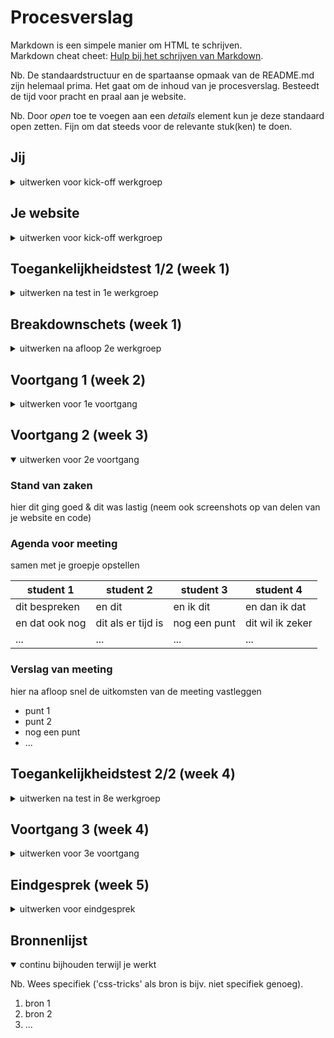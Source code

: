 # Procesverslag
Markdown is een simpele manier om HTML te schrijven.  
Markdown cheat cheet: [Hulp bij het schrijven van Markdown](https://github.com/adam-p/markdown-here/wiki/Markdown-Cheatsheet).

Nb. De standaardstructuur en de spartaanse opmaak van de README.md zijn helemaal prima. Het gaat om de inhoud van je procesverslag. Besteedt de tijd voor pracht en praal aan je website.

Nb. Door *open* toe te voegen aan een *details* element kun je deze standaard open zetten. Fijn om dat steeds voor de relevante stuk(ken) te doen.





## Jij

<details>
  <summary>uitwerken voor kick-off werkgroep</summary>

  ### Auteur:
  Menno Vlaming

  #### Je startniveau:
  Rood

  #### Je focus:
  Responsive
 
</details>





## Je website

<details>
  <summary>uitwerken voor kick-off werkgroep</summary>

  ### Je opdracht:
  https://www.cocacolanederland.nl
  https://www.cocacolanederland.nl/onze-merken-en-verhalen

  #### Screenshot(s) van de eerste pagina (small screen): 
  hier de naam van de pagina  
  <img src="/readme-images/cocacola.png" width="375px" alt="omschrijving van de pagina">

  #### Screenshot(s) van de tweede pagina (small screen):
  hier de naam van de pagina  
  <img src="/readme-images/cocacola2.png" width="375px" alt="omschrijving van de pagina">

 <!--
 git add .
 git commit -m "message"
 git push
  -->
  
</details>



## Toegankelijkheidstest 1/2 (week 1)

<details>
  <summary>uitwerken na test in 1e werkgroep</summary>

  ### Bevindingen
  Lijst met je bevindingen die in de test naar voren kwamen:

  #### Screenreader
 Screenreader werkt niet goed, dit heeft dezelfde reden als dat hij niet goed te gebruiken is met het hamburgermenu, hier zie je deze meeste content dus dat is echt iets wat je mist.

  #### Muis en Toetsenbord 
  De site is duidelijk bedoeld om met de muis te gebruiken, met toetsenbord is het gewoon niet erg bruikbaar. Voor de content die je wilt zien moet je het hamburgermenu gebruiken, dit is gewoon niet te doen met alleen het toetsenbord, omdat je hier niet op komt. Wel is er goed rekening gehouden met de hoeveelheid van de links waar je op kan tabben, het zijn er niet te veel.


  #### Motoriek (shocks, elastiekjes)
 Bevindingen die ik heb gevonden met het gebruik van elastiekjes:
  De site is goed te gebruiken, het duurt allemaal wat langer, maar als je je goed concentreerd is het prima te doen, wel verlvelend als je haast hebt.

Bevindingen die ik heb gevonden met het gebruik van shocks:
  De site is bij de eerste shocks (parkinson, trillingen) nog te gebruiken, kleine knoppen zijn lastig, dingen zoals typen is niet te doen.

  Bij de tweede shocks (spasme voor korte tijd) was de site redelijk te bedienen, alleen op het moment van de shock kan je niks.

  Bij de derde shocks (eerste stand, spasme langere tijd) is de site eigenlijk niet te bedienen, de enige manier waarop je hier op een site zou kunnen is als je hele korte secties hebt. 

  #### Visueel (brillen, contrast, kleurenblind, dark/light). 
  Met de brillen afzonderlijk is de website nog redelijk te gebruiken, in combinatie eigenlijk niet.

  Voor kleurenblinden is deze website nog goed te gebruiken, voor hovers gebruiken ze underlines onder de tekst in plaats van andere kleuren, dit is een goede oplossing hiervoor, ook een goede oplossing hiervoor is het gebruik van de weight van de font, dit is ook zonder kleur te zien.

  Met dark en light mode veranderd de site niet, dit is denk ik omdat rood kenmerkend is voor coca cola, en ze die niet willen veranderen.

</details>



## Breakdownschets (week 1)

<details>
  <summary>uitwerken na afloop 2e werkgroep</summary>

  ### de hele pagina: 
  <img src="readme-images/dummy-plaatje.jpg" width="375px" alt="breakdown van de hele pagina">

  ### dynamisch deel (bijv menu): 
  <img src="readme-images/dummy-plaatje.jpg" width="375px" alt="breakdown van een dynamisch deel">

  ### wellicht nog een dynamisch deel (bijv filter): 
  <img src="readme-images/dummy-plaatje.jpg" width="375px" alt="breakdown van nog een dynamisch deel">

</details>





## Voortgang 1 (week 2)

<details>
  <summary>uitwerken voor 1e voortgang</summary>

  ### Stand van zaken
  hier dit ging goed & dit was lastig (neem ook screenshots op van delen van je website en code)


  ### Agenda voor meeting
  samen met je groepje opstellen

  | Menno: 
  |
  | Vraag over CSS grid, een button blijft niet binnen het grid, standaard styling van 
  | de button blijft groter

  | Hilal: 
  | Vraag over de breakdown schets

  | Laiba: 
  | vraag over font
  | css bestanden
  | vraagje over een html element (pijltjes)

  ### Verslag van meeting
  Deze week zijn we gaan testen op verschillende beperkingen, onder andere oogbeperkingen

</details>





## Voortgang 2 (week 3)

<details open>
  <summary>uitwerken voor 2e voortgang</summary>

  ### Stand van zaken
  hier dit ging goed & dit was lastig (neem ook screenshots op van delen van je website en code)


  ### Agenda voor meeting
  samen met je groepje opstellen

  | student 1      | student 2          | student 3    | student 4        |
  | ---            | ---                | ---          | ---              |
  | dit bespreken  | en dit             | en ik dit    | en dan ik dat    |
  | en dat ook nog | dit als er tijd is | nog een punt | dit wil ik zeker |
  | ...            | ...                | ...          | ...              |


  ### Verslag van meeting
  hier na afloop snel de uitkomsten van de meeting vastleggen

  - punt 1
  - punt 2
  - nog een punt
- ...

</details>





## Toegankelijkheidstest 2/2 (week 4)

<details>
  <summary>uitwerken na test in 8e werkgroep</summary>

  ### Bevindingen
  Lijst met je bevindingen die in de test naar voren kwamen (geef ook aan wat er verbeterd is):

  #### Screenreader
  Hier korte omschrijving (met indien nodig afbeeldingen)

  Hier een omschrijving van hoe het opgelost kan worden (met indien nodig afbeeldingen)


  #### Muis en Toetsenbord 
  Hier korte omschrijving (met indien nodig afbeeldingen)

  Hier een omschrijving van hoe het opgelost kan worden (met indien nodig afbeeldingen)


  #### Motoriek (shocks, elastiekjes)
  Hier korte omschrijving (met indien nodig afbeeldingen)

  Hier een omschrijving van hoe het opgelost kan worden (met indien nodig afbeeldingen)


  #### Visueel (brillen, contrast, kleurenblind, dark/light). 
  Hier korte omschrijving (met indien nodig afbeeldingen)

  Hier een omschrijving van hoe het opgelost kan worden (met indien nodig afbeeldingen)

</details>





## Voortgang 3 (week 4)

<details>
  <summary>uitwerken voor 3e voortgang</summary>

  ### Stand van zaken
  hier dit ging goed & dit was lastig (neem ook screenshots op van delen van je website en code)


  ### Agenda voor meeting
  samen met je groepje opstellen

  | student 1      | student 2          | student 3    | student 4        |
  | ---            | ---                | ---          | ---              |
  | dit bespreken  | en dit             | en ik dit    | en dan ik dat    |
  | en dat ook nog | dit als er tijd is | nog een punt | dit wil ik zeker |
  | ...            | ...                | ...          | ...              |


  ### Verslag van meeting
  hier na afloop snel de uitkomsten van de meeting vastleggen

  - punt 1
  - punt 2
  - nog een punt
  - ...

</details>





## Eindgesprek (week 5)

<details>
  <summary>uitwerken voor eindgesprek</summary>

  ### Je uitkomst - karakteristiek screenshots:
  <img src="readme-images/dummy-plaatje.jpg" width="375px" alt="uitomst opdracht 1">


  ### Dit ging goed/Heb ik geleerd: 
  Korte omschrijving met plaatjes

  <img src="readme-images/dummy-plaatje.jpg" width="375px" alt="top">


  ### Dit was lastig/Is niet gelukt:
  Korte omschrijving met plaatjes

  <img src="readme-images/dummy-plaatje.jpg" width="375px" alt="bummer">
</details>





## Bronnenlijst

<details open>
  <summary>continu bijhouden terwijl je werkt</summary>

  Nb. Wees specifiek ('css-tricks' als bron is bijv. niet specifiek genoeg).

  1. bron 1
  2. bron 2
  3. ...

</details>
